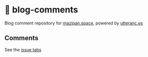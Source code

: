 # 💬 blog-comments

Blog comment repository for [mazipan.space](https://mazipan.space/), powered by [utteranc.es](https://utteranc.es/)

## Comments

See the [issue tabs](https://github.com/mazipan/blog-comments/issues)
